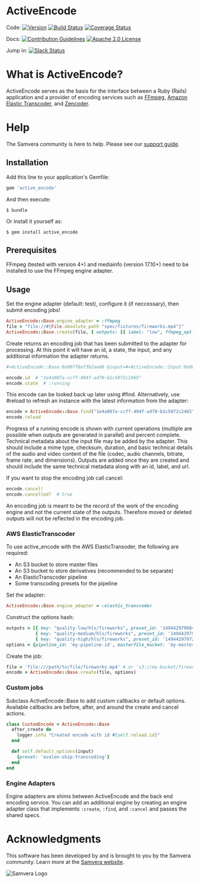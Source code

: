 # ActiveEncode

Code: [![Version](https://badge.fury.io/rb/active_encode.png)](http://badge.fury.io/rb/active_encode)
[![Build Status](https://travis-ci.org/samvera-labs/active_encode.png?branch=master)](https://travis-ci.org/samvera-labs/active_encode)
[![Coverage Status](https://coveralls.io/repos/github/samvera-labs/active_encode/badge.svg?branch=master)](https://coveralls.io/github/samvera-labs/active_encode?branch=master)

Docs: [![Contribution Guidelines](http://img.shields.io/badge/CONTRIBUTING-Guidelines-blue.svg)](./CONTRIBUTING.md)
[![Apache 2.0 License](http://img.shields.io/badge/APACHE2-license-blue.svg)](./LICENSE)

Jump in: [![Slack Status](http://slack.samvera.org/badge.svg)](http://slack.samvera.org/)

# What is ActiveEncode?

ActiveEncode serves as the basis for the interface between a Ruby (Rails) application and a provider of encoding services such as [FFmpeg](https://www.ffmpeg.org/), [Amazon Elastic Transcoder](http://aws.amazon.com/elastictranscoder/), and [Zencoder](http://zencoder.com).

# Help

The Samvera community is here to help. Please see our [support guide](./SUPPORT.md).

## Installation

Add this line to your application's Gemfile:

```ruby
gem 'active_encode'
```

And then execute:

    $ bundle

Or install it yourself as:

    $ gem install active_encode

## Prerequisites

FFmpeg (tested with version 4+) and mediainfo (version 17.10+) need to be installed to use the FFmpeg engine adapter.

## Usage

Set the engine adapter (default: test), configure it (if neccessary), then submit encoding jobs!

```ruby
ActiveEncode::Base.engine_adapter = :ffmpeg
file = "file://#{File.absolute_path "spec/fixtures/fireworks.mp4"}"
ActiveEncode::Base.create(file, { outputs: [{ label: "low", ffmpeg_opt: "-s 640x480", extension: "mp4"}, { label: "high", ffmpeg_opt: "-s 1280x720", extension: "mp4"}] })
```
Create returns an encoding job that has been submitted to the adapter for processing.  At this point it will have an id, a state, the input, and any additional information the adapter returns.

```ruby
#<ActiveEncode::Base:0x007f8ef3b2ae88 @input=#<ActiveEncode::Input:0x007f8ef3b23188 @url="file:///Users/cjcolvar/Documents/Code/samvera-labs/active_encode/spec/fixtures/fireworks.mp4", @width=960.0, @height=540.0, @frame_rate=29.671, @duration=6.024, @file_size=1629578, @audio_codec="mp4a-40-2", @video_codec="avc1", @audio_bitrate=69737, @video_bitrate=2092780, @created_at=2018-12-03 14:22:05 -0500, @updated_at=2018-12-03 14:22:05 -0500, @id=7653>, @options={:outputs=>[{:label=>"low", :ffmpeg_opt=>"-s 640x480", :extension=>"mp4"}, {:label=>"high", :ffmpeg_opt=>"-s 1280x720", :extension=>"mp4"}]}, @id="1e4a907a-ccff-494f-ad70-b1c5072c2465", @created_at=2018-12-03 14:22:05 -0500, @updated_at=2018-12-03 14:22:05 -0500, @current_operations=[], @output=[], @state=:running, @percent_complete=1, @errors=[]>
```
```ruby
encode.id  # "1e4a907a-ccff-494f-ad70-b1c5072c2465"
encode.state  # :running
```

This encode can be looked back up later using #find.  Alternatively, use #reload to refresh an instance with the latest information from the adapter:

```ruby
encode = ActiveEncode::Base.find("1e4a907a-ccff-494f-ad70-b1c5072c2465")
encode.reload
```

Progress of a running encode is shown with current operations (multiple are possible when outputs are generated in parallel) and percent complete.  Technical metadata about the input file may be added by the adapter.  This should include a mime type, checksum, duration, and basic technical details of the audio and video content of the file (codec, audio channels, bitrate, frame rate, and dimensions).  Outputs are added once they are created and should include the same technical metadata along with an id, label, and url.

If you want to stop the encoding job call cancel:

```ruby
encode.cancel!
encode.cancelled?  # true
```

An encoding job is meant to be the record of the work of the encoding engine and not the current state of the outputs.  Therefore moved or deleted outputs will not be reflected in the encoding job.

### AWS ElasticTranscoder

To use active_encode with the AWS ElasticTransoder, the following are required: 
- An S3 bucket to store master files
- An S3 bucket to store derivatives (recommended to be separate)
- An ElasticTranscoder pipeline
- Some transcoding presets for the pipeline

Set the adapter:

```ruby
ActiveEncode::Base.engine_adapter = :elastic_transcoder
```

Construct the options hash:

```ruby
outputs = [{ key: "quality-low/hls/fireworks", preset_id: '1494429796844-aza6zh', segment_duration: '2' },
           { key: "quality-medium/hls/fireworks", preset_id: '1494429797061-kvg9ki', segment_duration: '2' },
           { key: "quality-high/hls/fireworks", preset_id: '1494429797265-9xi831', segment_duration: '2' }]
options = {pipeline_id: 'my-pipeline-id', masterfile_bucket: 'my-master-files', outputs: outputs}
```

Create the job:

```ruby
file = 'file:///path/to/file/fireworks.mp4' # or 's3://my-bucket/fireworks.mp4'
encode = ActiveEncode::Base.create(file, options)
```

### Custom jobs

Subclass ActiveEncode::Base to add custom callbacks or default options.  Available callbacks are before, after, and around the create and cancel actions.

```ruby
class CustomEncode < ActiveEncode::Base
  after_create do
    logger.info "Created encode with id #{self.reload.id}"
  end

  def self.default_options(input)
    {preset: 'avalon-skip-transcoding'}
  end
end
```

### Engine Adapters

Engine adapters are shims between ActiveEncode and the back end encoding service.  You can add an additional engine by creating an engine adapter class that implements `:create`, `:find`, and `:cancel` and passes the shared specs.

# Acknowledgments

This software has been developed by and is brought to you by the Samvera community.  Learn more at the
[Samvera website](http://samvera.org/).

![Samvera Logo](https://wiki.duraspace.org/download/thumbnails/87459292/samvera-fall-font2-200w.png?version=1&modificationDate=1498550535816&api=v2)
